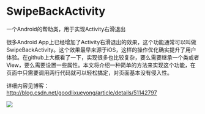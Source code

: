 # SwipeBackActivity
一个Android的帮助类，用于实现Activity右滑退出

很多Android App上已经增加了Activity右滑退出的效果，这个功能通常可以叫做SwipeBackActivity。这个效果最早来源于iOS，这样的操作优化确实提升了用户体验。在github上大概看了一下，实现很多也比较复杂，要么需要继承一个类或者View，要么需要设置一些属性。本文将介绍一种简单的方法来实现这个功能，在页面中只需要调用两行代码就可以轻松搞定，对页面基本没有侵入性。

详细内容见博客：http://blog.csdn.net/goodlixueyong/article/details/51142797

![](https://github.com/viclee2014/BarrageView/blob/master/app/src/main/res/raw/swipe-back-activity.gif)
